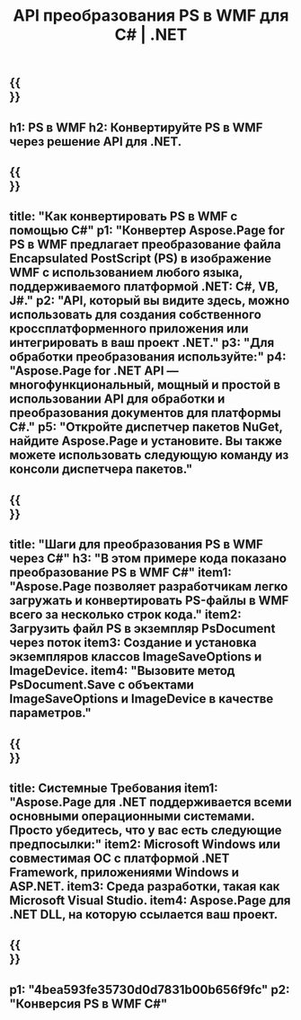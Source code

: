 ﻿---
translation: true
template: /_templates/_conversion-child-net.md
title: API преобразования PS в WMF для C# | .NET
url: /net/conversion/ps-to-wmf/
description: Пример кода для преобразования PS в WMF C#. Используйте пример кода API для пакетного преобразования файлов PS в WMF в VB.NET, Asp.NET или любом приложении на основе .NET.
informat: PS
outformat: WMF
otherformats: XPS EPS
---

{{<section banner>}}
---
h1: PS в WMF
h2: Конвертируйте PS в WMF через решение API для .NET.
---

{{<section overview>}}
---
title: "Как конвертировать PS в WMF с помощью C#"
p1: "Конвертер Aspose.Page for PS в WMF предлагает преобразование файла Encapsulated PostScript (PS) в изображение WMF с использованием любого языка, поддерживаемого платформой .NET: C#, VB, J#."
p2: "API, который вы видите здесь, можно использовать для создания собственного кроссплатформенного приложения или интегрировать в ваш проект .NET."
p3: "Для обработки преобразования используйте:"
p4: "Aspose.Page for .NET API — многофункциональный, мощный и простой в использовании API для обработки и преобразования документов для платформы C#."
p5: "Откройте диспетчер пакетов NuGet, найдите Aspose.Page и установите. Вы также можете использовать следующую команду из консоли диспетчера пакетов."
---

{{<section feature1>}}
---
title: "Шаги для преобразования PS в WMF через C#"
h3: "В этом примере кода показано преобразование PS в WMF C#"
item1: "Aspose.Page позволяет разработчикам легко загружать и конвертировать PS-файлы в WMF всего за несколько строк кода."
item2: Загрузить файл PS в экземпляр PsDocument через поток
item3: Создание и установка экземпляров классов ImageSaveOptions и ImageDevice.
item4: "Вызовите метод PsDocument.Save с объектами ImageSaveOptions и ImageDevice в качестве параметров."
---

{{<section feature2>}}
---
title: Системные Требования
item1: "Aspose.Page для .NET поддерживается всеми основными операционными системами. Просто убедитесь, что у вас есть следующие предпосылки:"
item2: Microsoft Windows или совместимая ОС с платформой .NET Framework, приложениями Windows и ASP.NET.
item3: Среда разработки, такая как Microsoft Visual Studio.
item4: Aspose.Page для .NET DLL, на которую ссылается ваш проект.
---

{{<section gist>}}
---
p1: "4bea593fe35730d0d7831b00b656f9fc"
p2: "Конверсия PS в WMF C#"
---

